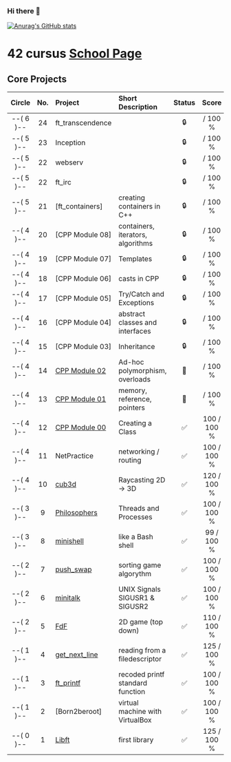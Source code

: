 ### Hi there 👋

[![Anurag's GitHub stats](https://github-readme-stats.vercel.app/api?username=amr21code)](https://github.com/anuraghazra/github-readme-stats)

# 42 cursus [School Page](https://42wolfsburg.de/)

## Core Projects

|  Circle | No. | Project                                     | Short Description  | Status |     Score    |
| :-----: | :-: | :------------------------------------------ | :----------------- | :----: | :----------: |
|--( 6 )--| 24  | ft_transcendence               |                    | 🔒      |     / 100 % |
|--( 5 )--| 23  | Inception                      |                    | 🔒      |     / 100 %  |
|--( 5 )--| 22  | webserv                        |                    | 🔒      |     / 100 % |
|--( 5 )--| 22  | ft_irc                         |                    | 🔒      |     / 100 %  |
|--( 5 )--| 21  | [ft_containers]   | creating containers in C++ | 🔒       |     / 100 % |
|--( 4 )--| 20  | [CPP Module 08]         | containers, iterators, algorithms| 🔒       |  / 100 % |
|--( 4 )--| 19  | [CPP Module 07]          | Templates                        | 🔒       |  / 100 % |
|--( 4 )--| 18  | [CPP Module 06]          | casts in CPP                     | 🔒       |  / 100 % |
|--( 4 )--| 17  | [CPP Module 05]          | Try/Catch and Exceptions         | 🔒       |  / 100 % |
|--( 4 )--| 16  | [CPP Module 04]          | abstract classes and interfaces  | 🔒       |  / 100 % |
|--( 4 )--| 15  | [CPP Module 03]          | Inheritance                      | 🔒       |  / 100 % |
|--( 4 )--| 14  | [CPP Module 02](../../../42_04_cpp02)          | Ad-hoc polymorphism, overloads   | 📝       |  / 100 % |
|--( 4 )--| 13  | [CPP Module 01](../../../42_04_cpp01)          | memory, reference, pointers      | 📝       |  / 100 % |
|--( 4 )--| 12  | [CPP Module 00](../../../42_04_cpp00)          | Creating a Class                 | ✅       | 100 / 100 % |
|--( 4 )--| 11  | NetPractice      | networking / routing            | ✅      | 100 / 100 % |
|--( 4 )--| 10  | [cub3d](../../../42_04_cub3d)               | Raycasting 2D -> 3D              | ✅     | 120 / 100 % |
|--( 3 )--|  9  | [Philosophers](../../../42_03_philosophers)  | Threads and Processes            | ✅     | 100 / 100 % |
|--( 3 )--|  8  | [minishell](../../../42_03_minishell)        | like a Bash shell                | ✅     |  99 / 100 % |
|--( 2 )--|  7  | [push_swap](../../../42_02_push_swap)        | sorting game algorythm           | ✅     | 100 / 100 % |
|--( 2 )--|  6  | [minitalk](../../../42_02_minitalk)          | UNIX Signals SIGUSR1 & SIGUSR2   | ✅     | 100 / 100 % |    
|--( 2 )--|  5  | [FdF](../../../42_02_so_long)                | 2D game (top down)               | ✅     | 110 / 100 % |    
|--( 1 )--|  4  | [get_next_line](../../../42_01_get_next_line)| reading from a filedescriptor    | ✅     | 125 / 100 % |
|--( 1 )--|  3  | [ft_printf](../../../42_01_ft_printf)        | recoded printf standard function | ✅     | 100 / 100 % |  
|--( 1 )--|  2  | [Born2beroot]                                | virtual machine with VirtualBox  | ✅     | 100 / 100 % | 
|--( 0 )--|  1  | [Libft](../../../42_00_Libft)                | first library                    | ✅     | 125 / 100 % |  







<!--
**amr21code/amr21code** is a ✨ _special_ ✨ repository because its `README.md` (this file) appears on your GitHub profile.

Here are some ideas to get you started:

- 🔭 I’m currently working on ...
- 🌱 I’m currently learning ...
- 👯 I’m looking to collaborate on ...
- 🤔 I’m looking for help with ...
- 💬 Ask me about ...
- 📫 How to reach me: ...
- 😄 Pronouns: ...
- ⚡ Fun fact: ...
-->

